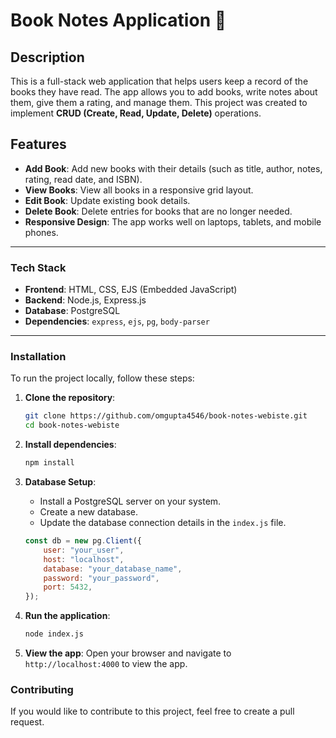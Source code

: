 # Book Notes Application 📖
## **Description**
This is a full-stack web application that helps users keep a record of the books they have read. The app allows you to add books, write notes about them, give them a rating, and manage them. This project was created to implement **CRUD (Create, Read, Update, Delete)** operations.

## **Features**
  * **Add Book**: Add new books with their details (such as title, author, notes, rating, read date, and ISBN).
  * **View Books**: View all books in a responsive grid layout.
  * **Edit Book**: Update existing book details.
  * **Delete Book**: Delete entries for books that are no longer needed.
  * **Responsive Design**: The app works well on laptops, tablets, and mobile phones.

-----

### **Tech Stack**

  * **Frontend**: HTML, CSS, EJS (Embedded JavaScript)
  * **Backend**: Node.js, Express.js
  * **Database**: PostgreSQL
  * **Dependencies**: `express`, `ejs`, `pg`, `body-parser`

-----

### **Installation**

To run the project locally, follow these steps:

1.  **Clone the repository**:

    ```bash
    git clone https://github.com/omgupta4546/book-notes-webiste.git
    cd book-notes-webiste
    ```

2.  **Install dependencies**:

    ```bash
    npm install
    ```

3.  **Database Setup**:

      * Install a PostgreSQL server on your system.
      * Create a new database.
      * Update the database connection details in the `index.js` file.

    <!-- end list -->

    ```javascript
    const db = new pg.Client({
        user: "your_user",
        host: "localhost",
        database: "your_database_name",
        password: "your_password",
        port: 5432,
    });
    ```

4.  **Run the application**:

    ```bash
    node index.js
    ```

5.  **View the app**:
    Open your browser and navigate to `http://localhost:4000` to view the app.

### **Contributing**

If you would like to contribute to this project, feel free to create a pull request.
